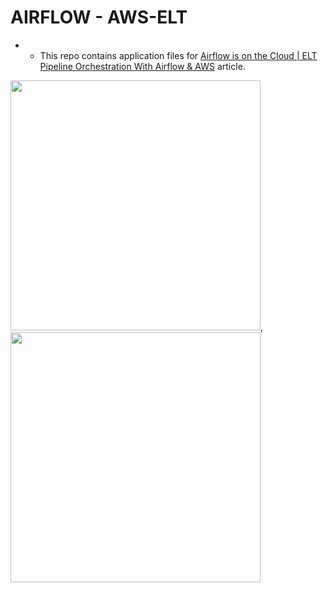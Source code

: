 # AIRFLOW - AWS-ELT

- - This repo contains application files for [Airflow is on the Cloud | ELT Pipeline Orchestration With Airflow & AWS](https://medium.com/towards-artificial-intelligence/lets-orchestrate-with-airflow-step-by-step-airflow-implementations-8100d8fe58b0) article.



<img src="	https://airflow.apache.org/images/feature-image.png" width="400" height="400">, <img src="https://a0.awsstatic.com/libra-css/images/logos/aws_logo_smile_1200x630.png" width="400" height="400">
